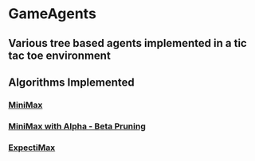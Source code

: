 # GameAgents
## Various tree based agents implemented in a tic tac toe environment
## Algorithms Implemented

### [MiniMax](MiniMaxAgent.java)

### [MiniMax with Alpha - Beta Pruning](MiniMaxAgentAB.java)

### [ExpectiMax](ExpectiMaxAgent.java)
